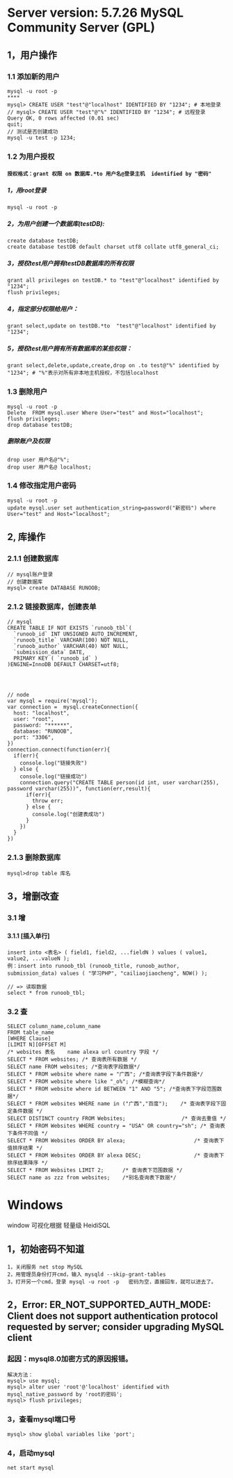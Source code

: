 # Server version: 5.7.26 MySQL Community Server (GPL)
## 1，用户操作
### 1.1  添加新的用户
~~~
mysql -u root -p
****
mysql> CREATE USER "test"@"localhost" IDENTIFIED BY "1234"; # 本地登录
// mysql> CREATE USER "test"@"%" IDENTIFIED BY "1234"; # 远程登录
Query OK, 0 rows affected (0.01 sec)
quit;
// 测试是否创建成功
mysql -u test -p 1234;
~~~
### 1.2  为用户授权
#### ``授权格式：grant 权限 on 数据库.*to 用户名@登录主机  identified by "密码"``
##### 1，用root登录
~~~
mysql -u root -p
~~~
##### 2，为用户创建一个数据库(testDB):
~~~
create database testDB;
create database testDB default charset utf8 collate utf8_general_ci;
~~~
##### 3，授权test用户拥有testDB数据库的所有权限
~~~
grant all privileges on testDB.* to "test"@"localhost" identified by "1234";
flush privileges;
~~~
##### 4，指定部分权限给用户：
~~~
grant select,update on testDB.*to  "test"@"localhost" identified by "1234";
~~~
##### 5，授权test用户拥有所有数据库的某些权限：
~~~
grant select,delete,update,create,drop on .to test@"%" identified by "1234"; # "%"表示对所有非本地主机授权，不包括localhost
~~~
### 1.3 删除用户
~~~
mysql -u root -p
Delete  FROM mysql.user Where User="test" and Host="localhost";
flush privileges;
drop database testDB;
~~~
##### 删除账户及权限
~~~
drop user 用户名@"%";
drop user 用户名@ localhost;
~~~
### 1.4 修改指定用户密码
~~~
mysql -u root -p
update mysql.user set authentication_string=password("新密码") where User="test" and Host="localhost";
~~~
## 2, 库操作
### 2.1.1 创建数据库
~~~
// mysql账户登录 
// 创建数据库
mysql> create DATABASE RUNOOB;
~~~
### 2.1.2 链接数据库，创建表单
~~~
// mysql
CREATE TABLE IF NOT EXISTS `runoob_tbl`(
  `runoob_id` INT UNSIGNED AUTO_INCREMENT,
  `runoob_title` VARCHAR(100) NOT NULL,
  `runoob_author` VARCHAR(40) NOT NULL,
  `submission_data` DATE,
  PRIMARY KEY ( `runoob_id` )
)ENGINE=InnoDB DEFAULT CHARSET=utf8;




// node
var mysql = require('mysql');
var connection =  mysql.createConnection({
  host: "localhost",
  user: "root",
  password: "******",
  database: "RUNOOB",
  port: "3306",
})
connection.connect(function(err){
  if(err){
    console.log("链接失败")
  } else {
    console.log("链接成功")
    connection.query("CREATE TABLE person(id int, user varchar(255), password varchar(255))", function(err,result){
      if(err){
        throw err;
      } else {
        console.log("创建表成功")
      }
    })
  }
})
~~~
### 2.1.3 删除数据库
~~~
mysql>drop table 库名
~~~

## 3，增删改查
###  3.1 增
#### 3.1.1 [插入单行]
~~~
insert into <表名> ( field1, field2, ...fieldN ) values ( value1, value2, ...valueN );
例：insert into runoob_tbl (runoob_title, runoob_author, submission_data) values ( "学习PHP", "cailiaojiaocheng", NOW() );

// => 读取数据
select * from runoob_tbl;
~~~


###  3.2 查
~~~
SELECT column_name,column_name 
FROM table_name
[WHERE Clause]
[LIMIT N][OFFSET M]
/* websites 表名    name alexa url country 字段 */
SELECT * FROM websites; /* 查询表所有数据 */
SELECT name FROM websites; /*查询表字段数据*/
SELECT * FROM website where name = "广西"; /*查询表字段下条件数据*/
SELECT * FROM website where like "_o%"; /*模糊查询*/
SELECT * FROM website where id BETWEEN "1" AND "5"; /*查询表下字段范围数据*/
SELECT * FROM websites WHERE name in ("广西","百度");    /* 查询表字段下固定条件数据 */
SELECT DISTINCT country FROM Websites;                  /* 查询去重值 */
SELECT * FROM Websites WHERE country = "USA" OR country="sh"; /* 查询表下条件不同值 */
SELECT * FROM Websites ORDER BY alexa;                      /* 查询表下值排序结果 */
SELECT * FROM Websites ORDER BY alexa DESC;                 /* 查询表下排序结果降序 */
SELECT * FROM Websites LIMIT 2;      /* 查询表下范围数据 */
SELECT name as zzz from websites;    /*别名查询表下数据*/
~~~









# Windows
window 可视化根据 轻量级 HeidiSQL
## 1，初始密码不知道
~~~
1，关闭服务 net stop MySQL
2，用管理员身份打开cmd，输入 mysqld --skip-grant-tables
3，打开另一个cmd，登录 mysql -u root -p   密码为空，直接回车，就可以进去了。
~~~
## 2，Error: ER_NOT_SUPPORTED_AUTH_MODE: Client does not support authentication protocol requested by server; consider upgrading MySQL client
### 起因：mysql8.0加密方式的原因报错。
~~~
解决方法：
mysql> use mysql;
mysql> alter user 'root'@'localhost' identified with mysql_native_password by 'root的密码';
mysql> flush privileges;
~~~
### 3，查看mysql端口号
~~~
mysql> show global variables like 'port';
~~~
### 4，启动mysql 
~~~
net start mysql
~~~
